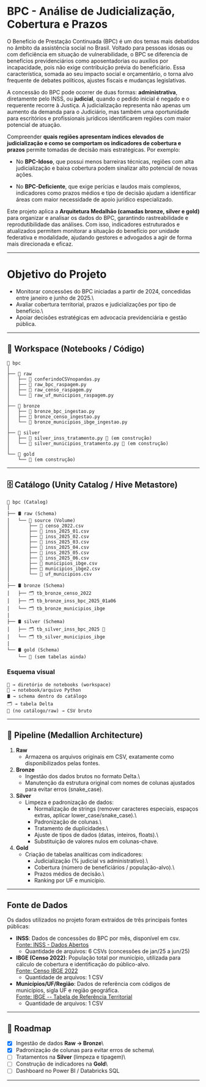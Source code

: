 # BPC - Análise de Judicialização, Cobertura e Prazos

O Benefício de Prestação Continuada (BPC) é um dos temas mais debatidos
no âmbito da assistência social no Brasil. Voltado para pessoas idosas
ou com deficiência em situação de vulnerabilidade, o BPC se diferencia
de benefícios previdenciários como aposentadorias ou auxílios por
incapacidade, pois não exige contribuição prévia do beneficiário. Essa
característica, somada ao seu impacto social e orçamentário, o torna
alvo frequente de debates políticos, ajustes fiscais e mudanças
legislativas.

A concessão do BPC pode ocorrer de duas formas: **administrativa**,
diretamente pelo INSS, ou **judicial**, quando o pedido inicial é negado
e o requerente recorre à Justiça. A judicialização representa não apenas
um aumento da demanda para o Judiciário, mas também uma oportunidade
para escritórios e profissionais jurídicos identificarem regiões com
maior potencial de atuação.

Compreender **quais regiões apresentam índices elevados de
judicialização e como se comportam os indicadores de cobertura e
prazos** permite tomadas de decisão mais estratégicas. Por exemplo:

-   No **BPC-Idoso**, que possui menos barreiras técnicas, regiões com
    alta judicialização e baixa cobertura podem sinalizar alto potencial
    de novas ações.

-   No **BPC-Deficiente**, que exige perícias e laudos mais complexos,
    indicadores como prazos médios e tipo de decisão ajudam a
    identificar áreas com maior necessidade de apoio jurídico
    especializado.

Este projeto aplica a **Arquitetura Medalhão (camadas bronze, silver e
gold)** para organizar e analisar os dados do BPC, garantindo
rastreabilidade e reprodutibilidade das análises. Com isso, indicadores
estruturados e atualizados permitem monitorar a situação do benefício
por unidade federativa e modalidade, ajudando gestores e advogados a
agir de forma mais direcionada e eficaz.

------------------------------------------------------------------------

# Objetivo do Projeto

-   Monitorar concessões do BPC iniciadas a partir de 2024, concedidas
    entre janeiro e junho de 2025.\
-   Avaliar cobertura territorial, prazos e judicializações por tipo de
    benefício.\
-   Apoiar decisões estratégicas em advocacia previdenciária e gestão
    pública.

------------------------------------------------------------------------

## 📂 Workspace (Notebooks / Código)

    📂 bpc
    │
    ├── 📂 raw
    │   ├── 📄 conferindoCSVnopandas.py
    │   ├── 📄 raw_bpc_raspagem.py
    │   ├── 📄 raw_censo_raspagem.py
    │   └── 📄 raw_uf_municipios_raspagem.py
    │
    ├── 📂 bronze
    │   ├── 📄 bronze_bpc_ingestao.py
    │   ├── 📄 bronze_censo_ingestao.py
    │   └── 📄 bronze_municipios_ibge_ingestao.py
    │
    ├── 📂 silver
    │   ├── 📄 silver_inss_tratamento.py 🚧 (em construção)
    │   └── 📄 silver_municipios_tratamento.py 🚧 (em construção)
    │
    └── 📂 gold
        └── 🚧 (em construção)

------------------------------------------------------------------------

## 🗄️ Catálogo (Unity Catalog / Hive Metastore)

    🏦 bpc (Catalog)
    │
    ├── 🛢️ raw (Schema)
    │   └── 📂 source (Volume)
    │       ├── 📄 censo_2022.csv
    │       ├── 📄 inss_2025_01.csv
    │       ├── 📄 inss_2025_02.csv
    │       ├── 📄 inss_2025_03.csv
    │       ├── 📄 inss_2025_04.csv
    │       ├── 📄 inss_2025_05.csv
    │       ├── 📄 inss_2025_06.csv
    │       ├── 📄 municipios_ibge.csv
    │       ├── 📄 municipios_ibge2.csv
    │       └── 📄 uf_municipios.csv
    │
    ├── 🛢️ bronze (Schema)
    │   ├── 🗂️ tb_bronze_censo_2022 
    │   ├── 🗂️ tb_bronze_inss_bpc_2025_01a06 
    │   └── 🗂️ tb_bronze_municipios_ibge 
    │
    ├── 🛢️ silver (Schema)
    │   ├── 🗂️ tb_silver_inss_bpc_2025 🚧 
    │   └── 🗂️ tb_silver_municipios_ibge
    │
    └── 🛢️ gold (Schema)
        └── 🚧 (sem tabelas ainda) 

### Esquema visual

    📂 → diretório de notebooks (workspace)
    📄 → notebook/arquivo Python
    🛢️ → schema dentro do catálogo
    🗂️ → tabela Delta
    📄 (no catálogo/raw) → CSV bruto

------------------------------------------------------------------------

## 🔄 Pipeline (Medallion Architecture)

1.  **Raw**
    -   Armazena os arquivos originais em CSV, exatamente como
        disponibilizados pelas fontes.
2.  **Bronze**
    -   Ingestão dos dados brutos no formato Delta.\
    -   Manutenção da estrutura original com nomes de colunas ajustados
        para evitar erros (snake_case).
3.  **Silver**
    -   Limpeza e padronização de dados:
        -   Normalização de strings (remover caracteres especiais,
            espaços extras, aplicar lower_case/snake_case).\
        -   Padronização de colunas.\
        -   Tratamento de duplicidades.\
        -   Ajuste de tipos de dados (datas, inteiros, floats).\
        -   Substituição de valores nulos em colunas-chave.
4.  **Gold**
    -   Criação de tabelas analíticas com indicadores:
        -   Judicialização (% judicial vs administrativo).\
        -   Cobertura (número de beneficiários / população-alvo).\
        -   Prazos médios de decisão.\
        -   Ranking por UF e município.

------------------------------------------------------------------------

## Fonte de Dados

Os dados utilizados no projeto foram extraídos de três principais fontes
públicas:

-   **INSS**: Dados de concessões do BPC por mês, disponível em csv.\
    [Fonte: INSS - Dados
    Abertos](https://dadosabertos.inss.gov.br/dataset/beneficios-concedidos-plano-de-dados-abertos-jun-2023-a-jun-2025)
    -   Quantidade de arquivos: 6 CSVs (concessões de jan/25 a jun/25)
-   **IBGE (Censo 2022)**: População total por município, utilizada para
    cálculo de cobertura e identificação do público-alvo.\
    [Fonte: Censo IBGE
    2022](https://www.ibge.gov.br/estatisticas/sociais/trabalho/22827-censo-demografico-2022.html?=&t=downloads/)
    -   Quantidade de arquivos: 1 CSV
-   **Municípios/UF/Região**: Dados de referência com códigos de
    municípios, sigla UF e região geográfica.\
    [Fonte: IBGE -- Tabela de Referência
    Territorial](https://www.ibge.gov.br/geociencias/organizacao-do-territorio/malhas-territoriais/15774-malhas.html/)
    -   Quantidade de arquivos: 1 CSV

------------------------------------------------------------------------

## 🚀 Roadmap

-   [x] Ingestão de dados **Raw → Bronze**\
-   [x] Padronização de colunas para evitar erros de schema\
-   [ ] Tratamentos na **Silver** (limpeza e tipagem)\
-   [ ] Construção de indicadores na **Gold**\
-   [ ] Dashboard no Power BI / Databricks SQL

------------------------------------------------------------------------
